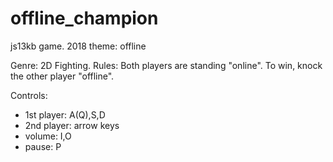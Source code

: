 # offline_champion
js13kb game. 2018 theme: offline

Genre: 2D Fighting.
Rules: Both players are standing "online". To win, knock the other player "offline".

Controls:
  * 1st player: A(Q),S,D
  * 2nd player: arrow keys
  * volume: I,O
  * pause: P
